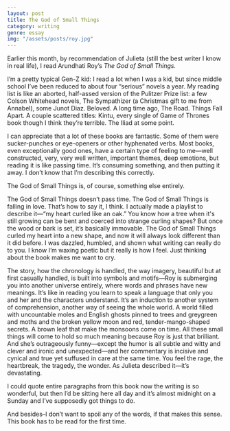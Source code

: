 ```yaml
---
layout: post
title: The God of Small Things
category: writing
genre: essay
img: "/assets/posts/roy.jpg"
---
```


Earlier this month, by recommendation of Julieta (still the best writer I know in real life), I read Arundhati Roy’s *The God of Small Things.* 

I’m a pretty typical Gen-Z kid: I read a lot when I was a kid, but since middle school I’ve been reduced to about four “serious” novels a year. My reading list is like an aborted, half-assed version of the Pulitzer Prize list: a few Colson Whitehead novels, The Sympathizer (a Christmas gift to me from Annabel), some Junot Diaz. Beloved. A long time ago, The Road. Things Fall Apart. A couple scattered titles: Kintu, every single of Game of Thrones book though I think they’re terrible. The Iliad at some point.

I can appreciate that a lot of these books are fantastic. Some of them were sucker-punches or eye-openers or other hyphenated verbs. Most books, even exceptionally good ones, have a certain type of feeling to me—well constructed, very, very well written, important themes, deep emotions, but reading it is like passing time. It’s consuming something, and then putting it away. I don’t know that I’m describing this correctly. 

The God of Small Things is, of course, something else entirely. 

The God of Small Things doesn’t pass time. The God of Small Things is falling in love. That’s how to say it, I think. I actually made a playlist to describe it—“my heart curled like an oak.” You know how a tree when it's still growing can be bent and coerced into strange curling shapes? But once the wood or bark is set, it’s basically immovable. The God of Small Things curled my heart into a new shape, and now it will always look different than it did before. I was dazzled, humbled, and shown what writing can really do to you. I know I’m waxing poetic but it really is how I feel. Just thinking about the book makes me want to cry. 

The story, how the chronology is handled, the way imagery, beautiful but at first casually handled, is built into symbols and motifs—Roy is submerging you into another universe entirely, where words and phrases have new meanings. It’s like in reading you learn to speak a language that only you and her and the characters understand. It’s an induction to another system of comprehension, another way of seeing the whole world. A world filled with uncountable moles and English ghosts pinned to trees and greygreen and moths and the broken yellow moon and red, tender-mango-shaped secrets. A brown leaf that make the monsoons come on time. All these small things will come to hold so much meaning because Roy is just that brilliant. And she’s outrageously funny—except the humor is all subtle and witty and clever and ironic and unexpected—and her commentary is incisive and cynical and true yet suffused in care at the same time. You feel the rage, the heartbreak, the tragedy, the wonder. As Julieta described it—it’s devastating. 

I could quote entire paragraphs from this book now the writing is so wonderful, but then I’d be sitting here all day and it’s almost midnight on a Sunday and I’ve supposedly got things to do. 

And besides–I don’t want to spoil any of the words, if that makes this sense. This book has to be read for the first time. 
